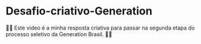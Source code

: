# Desafio-criativo-Generation

 👩‍💻 Este video é a minha resposta criativa para passar na segunda etapa do processo seletivo da Generation Brasil. 👨‍💻
